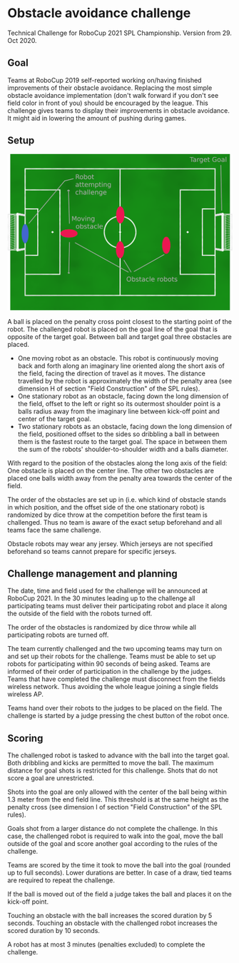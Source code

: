 # Obstacle avoidance challenge

Technical Challenge for RoboCup 2021 SPL Championship. Version from 29. Oct 2020.

## Goal

Teams at RoboCup 2019 self-reported working on/having finished improvements of their obstacle avoidance. Replacing the most simple obstacle avoidance implementation (don't walk forward if you don't see field color in front of you) should be encouraged by the league. This challenge gives teams to display their improvements in obstacle avoidance. It might aid in lowering the amount of pushing during games.

## Setup

![](figs/obstacle_challenge_2021.png)

A ball is placed on the penalty cross point closest to the starting point of the robot. The challenged robot is placed on the goal line of the goal that is opposite of the target goal. Between ball and target goal three obstacles are placed.

- One moving robot as an obstacle. This robot is continuously moving back and forth along an imaginary line oriented along the short axis of the field, facing the direction of travel as it moves. The distance travelled by the robot is approximately the width of the penalty area (see dimension H of section "Field Construction" of the SPL rules).
- One stationary robot as an obstacle, facing down the long dimension of the field, offset to the left or right so its outermost shoulder point is a balls radius away from the imaginary line between kick-off point and center of the target goal.
- Two stationary robots as an obstacle, facing down the long dimension of the field, positioned offset to the sides so dribbling a ball in between them is the fastest route to the target goal. The space in between them the sum of the robots' shoulder-to-shoulder width and a balls diameter.

With regard to the position of the obstacles along the long axis of the field: One obstacle is placed on the center line. The other two obstacles are placed one balls width away from the penalty area towards the center of the field.

The order of the obstacles are set up in (i.e. which kind of obstacle stands in which position, and the offset side of the one stationary robot) is randomized by dice throw at the competition before the first team is challenged. Thus no team is aware of the exact setup beforehand and all teams face the same challenge.

Obstacle robots may wear any jersey. Which jerseys are not specified beforehand so teams cannot prepare for specific jerseys.

## Challenge management and planning

The date, time and field used for the challenge will be announced at RoboCup 2021. In the 30 minutes leading up to the challenge all participating teams must deliver their participating robot and place it along the outside of the field with the robots turned off.

The order of the obstacles is randomized by dice throw while all participating robots are turned off.

The team currently challenged and the two upcoming teams may turn on and set up their robots for the challenge. Teams must be able to set up robots for participating within 90 seconds of being asked.  Teams are informed of their order of participation in the challenge by the judges. Teams that have completed the challenge must disconnect from the fields wireless network. Thus avoiding the whole league joining a single fields wireless AP.

Teams hand over their robots to the judges to be placed on the field. The challenge is started by a judge pressing the chest button of the robot once.

## Scoring

The challenged robot is tasked to advance with the ball into the target goal. Both dribbling and kicks are permitted to move the ball. The maximum distance for goal shots is restricted for this challenge. Shots that do not score a goal are unrestricted.

Shots into the goal are only allowed with the center of the ball being within 1.3 meter from the end field line. This threshold is at the same height as the penalty cross (see dimension I of section "Field Construction" of the SPL rules).

Goals shot from a larger distance do not complete the challenge. In this case, the challenged robot is required to walk into the goal, move the ball outside of the goal and score another goal according to the rules of the challenge.

Teams are scored by the time it took to move the ball into the goal (rounded up to full seconds). Lower durations are better. In case of a draw, tied teams are required to repeat the challenge.

If the ball is moved out of the field a judge takes the ball and places it on the kick-off point.

Touching an obstacle with the ball increases the scored duration by 5 seconds. Touching an obstacle with the challenged robot increases the scored duration by 10 seconds.

A robot has at most 3 minutes (penalties excluded) to complete the challenge.
